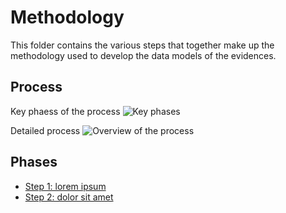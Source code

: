 # Methodology

This folder contains the various steps that together make up the methodology used to develop the data models of the evidences.

## Process

Key phaess of the process
![Key phases](https://github.com/barthelemyf/SDG-sandbox/blob/master/process_and_method/resources/20200713_WP4_methodology_Phasesv0.03.jpg)

Detailed process
![Overview of the process](https://github.com/barthelemyf/SDG-sandbox/blob/master/process_and_method/resources/20200713_WP4_methodology_v0.03.jpg)

## Phases

- [Step 1: lorem ipsum](step1.md)
- [Step 2: dolor sit amet](step2.md)


